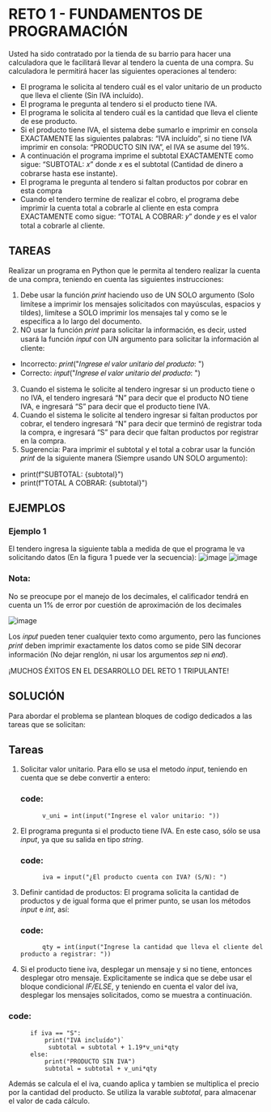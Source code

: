 
# RETO 1 - FUNDAMENTOS DE PROGRAMACIÓN
Usted ha sido contratado por la tienda de su barrio para hacer una calculadora
que le facilitará llevar al tendero la cuenta de una compra.
Su calculadora le permitirá hacer las siguientes operaciones al tendero:

- El programa le solicita al tendero cuál es el valor unitario de un producto que lleva el cliente (Sin IVA incluído).
- El programa le pregunta al tendero si el producto tiene IVA.
- El programa le solicita al tendero cuál es la cantidad que lleva el cliente de ese producto.
- Si el producto tiene IVA, el sistema debe sumarlo e imprimir en consola EXACTAMENTE las siguientes palabras: “IVA incluído”, si no tiene IVA imprimir en consola: “PRODUCTO SIN IVA”, el IVA se asume del 19%.
- A continuación el programa imprime el subtotal EXACTAMENTE como sigue: “SUBTOTAL: 𝑥” donde 𝑥 es el subtotal (Cantidad de dinero a cobrarse hasta ese instante).
- El programa le pregunta al tendero si faltan productos por cobrar en esta compra
- Cuando el tendero termine de realizar el cobro, el programa debe imprimir la cuenta total a cobrarle al cliente en esta compra EXACTAMENTE como sigue: “TOTAL A COBRAR: 𝑦” donde 𝑦 es el valor total a cobrarle al cliente.

## TAREAS
Realizar un programa en Python que le permita al tendero realizar la cuenta de una compra, teniendo en cuenta las siguientes instrucciones:
1. Debe usar la función 𝑝𝑟𝑖𝑛𝑡 haciendo uso de UN SOLO argumento (Solo limítese a imprimir los mensajes solicitados con mayúsculas, espacios y tildes), limítese a SOLO imprimir los mensajes tal y como se le especifica a lo largo del documento.
2. NO usar la función 𝑝𝑟𝑖𝑛𝑡 para solicitar la información, es decir, usted usará la función 𝑖𝑛𝑝𝑢𝑡 con UN argumento para solicitar la información al cliente:
  - Incorrecto: 𝑝𝑟𝑖𝑛𝑡("𝐼𝑛𝑔𝑟𝑒𝑠𝑒 𝑒𝑙 𝑣𝑎𝑙𝑜𝑟 𝑢𝑛𝑖𝑡𝑎𝑟𝑖𝑜 𝑑𝑒𝑙 𝑝𝑟𝑜𝑑𝑢𝑐𝑡𝑜: ")
  - Correcto: 𝑖𝑛𝑝𝑢𝑡("𝐼𝑛𝑔𝑟𝑒𝑠𝑒 𝑒𝑙 𝑣𝑎𝑙𝑜𝑟 𝑢𝑛𝑖𝑡𝑎𝑟𝑖𝑜 𝑑𝑒𝑙 𝑝𝑟𝑜𝑑𝑢𝑐𝑡𝑜: ")
3. Cuando el sistema le solicite al tendero ingresar si un producto tiene o no IVA, el tendero ingresará “N” para decir que el producto NO tiene IVA, e ingresará “S” para decir que el producto tiene IVA.
4. Cuando el sistema le solicite al tendero ingresar si faltan productos por cobrar, el tendero ingresará “N” para decir que terminó de registrar toda la compra, e ingresará “S” para decir que faltan productos por registrar en la compra.
5. Sugerencia: Para imprimir el subtotal y el total a cobrar usar la función 𝑝𝑟𝑖𝑛𝑡 de la siguiente manera (Siempre usando UN SOLO argumento):
  - print(f"SUBTOTAL: {subtotal}")
  - print(f"TOTAL A COBRAR: {subtotal}")

## EJEMPLOS
### Ejemplo 1
El tendero ingresa la siguiente tabla a medida de que el programa le va
solicitando datos (En la figura 1 puede ver la secuencia):
![image](https://user-images.githubusercontent.com/56212392/167720444-93e15321-6742-4870-88aa-0d0e8c8dcae3.png)
![image](https://user-images.githubusercontent.com/56212392/167720554-d4e5d2da-859b-4e7f-9f69-968073641330.png)
### Nota: 
No se preocupe por el manejo de los decimales, el calificador tendrá en cuenta un 1% de error por cuestión de aproximación de los decimales



![image](https://user-images.githubusercontent.com/56212392/167722028-c50d23ff-4067-4694-9ccc-d0f39204a215.png)


Los 𝑖𝑛𝑝𝑢𝑡 pueden tener cualquier texto como argumento, pero las funciones 𝑝𝑟𝑖𝑛𝑡 deben imprimir exactamente los datos como se pide SIN decorar información (No dejar renglón, ni usar los argumentos 𝑠𝑒𝑝 ni 𝑒𝑛𝑑).

¡MUCHOS ÉXITOS EN EL DESARROLLO DEL RETO 1 TRIPULANTE!

## SOLUCIÓN
Para abordar el problema se plantean bloques de codigo dedicados a las tareas que se solicitan:
## Tareas
1. Solicitar valor unitario. Para ello se usa el metodo *input*, teniendo en cuenta que se debe convertir a entero: 
    ### code: 
             v_uni = int(input("Ingrese el valor unitario: "))
2. El programa pregunta si el producto tiene IVA. En este caso, sólo se usa *input*, ya que su salida en tipo *string*.    
    ### code: 
             iva = input("¿El producto cuenta con IVA? (S/N): ") 
3. Definir cantidad de productos: El programa solicita la cantidad de productos y de igual forma que el primer punto, se usan los métodos *input* e *int*, así:     
    ### code: 
             qty = int(input("Ingrese la cantidad que lleva el cliente del producto a registrar: "))  
4. Si el producto tiene iva, desplegar un mensaje y si no tiene, entonces desplegar otro mensaje. Explicitamente se indica que se debe usar el bloque condicional *IF/ELSE*, y teniendo en cuenta el valor del iva, desplegar los mensajes solicitados, como se muestra a continuación.
 ### code:       
          if iva == "S":
              print("IVA incluído")`
               subtotal = subtotal + 1.19*v_uni*qty
          else:
              print("PRODUCTO SIN IVA")
              subtotal = subtotal + v_uni*qty 
   Además se calcula el el iva, cuando aplica y tambien se multiplica el precio por la cantidad del producto. Se utiliza la varable *subtotal*, para almacenar el valor de cada cálculo.
     
             

